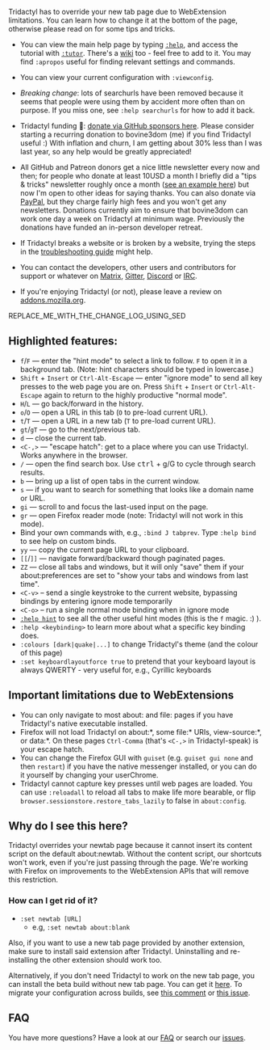 Tridactyl has to override your new tab page due to WebExtension limitations. You can learn how to change it at the bottom of the page, otherwise please read on for some tips and tricks.

-   You can view the main help page by typing [`:help`][help], and access the tutorial with [`:tutor`][tutor]. There's a [wiki](https://github.com/tridactyl/tridactyl/wiki) too - feel free to add to it. You may find `:apropos` useful for finding relevant settings and commands.

-   You can view your current configuration with `:viewconfig`.

-   _Breaking change_: lots of searchurls have been removed because it seems that people were using them by accident more often than on purpose. If you miss one, see `:help searchurls` for how to add it back.

-   Tridactyl funding 👀: [donate via GitHub sponsors here](https://github.com/users/bovine3dom/sponsorship). Please consider starting a recurring donation to bovine3dom (me) if you find Tridactyl useful :) With inflation and churn, I am getting about 30% less than I was last year, so any help would be greatly appreciated!

-   All GitHub and Patreon donors get a nice little newsletter every now and then; for people who donate at least 10USD a month I briefly did a "tips & tricks" newsletter roughly once a month ([see an example here](https://github.com/tridactyl/tridactyl/blob/master/doc/newsletters/tips-and-tricks/1-hint-css-selectors.md)) but now I'm open to other ideas for saying thanks. You can also donate via [PayPal](https://www.paypal.com/cgi-bin/webscr?cmd=_s-xclick&hosted_button_id=7JQHV4N2YZCTY), but they charge fairly high fees and you won't get any newsletters. Donations currently aim to ensure that bovine3dom can work one day a week on Tridactyl at minimum wage. Previously the donations have funded an in-person developer retreat.

*   If Tridactyl breaks a website or is broken by a website, trying the steps in the [troubleshooting guide](https://github.com/tridactyl/tridactyl/blob/master/doc/troubleshooting.md) might help.

*   You can contact the developers, other users and contributors for support or whatever on [Matrix][matrix-link], [Gitter][gitter-link], [Discord][discord-link] or [IRC][libera-link].

*   If you're enjoying Tridactyl (or not), please leave a review on [addons.mozilla.org][amo].

REPLACE_ME_WITH_THE_CHANGE_LOG_USING_SED

## Highlighted features:

-   `f`/`F` — enter the "hint mode" to select a link to follow. `F` to open it in a background tab. (Note: hint characters should be typed in lowercase.)
-   `Shift` + `Insert` or `Ctrl-Alt-Escape` — enter "ignore mode" to send all key presses to the web page you are on. Press `Shift` + `Insert` or `Ctrl-Alt-Escape` again to return to the highly productive "normal mode".
-   `H`/`L` — go back/forward in the history.
-   `o`/`O` — open a URL in this tab (`O` to pre-load current URL).
-   `t`/`T` — open a URL in a new tab (`T` to pre-load current URL).
-   `gt`/`gT` — go to the next/previous tab.
-   `d` — close the current tab.
-   `<C-,>` — "escape hatch": get to a place where you can use Tridactyl. Works anywhere in the browser.
-   `/` — open the find search box. Use <kbd>ctrl</kbd> + g/G to cycle through search results.
-   `b` — bring up a list of open tabs in the current window.
-   `s` — if you want to search for something that looks like a domain name or URL.
-   `gi` — scroll to and focus the last-used input on the page.
-   `gr` — open Firefox reader mode (note: Tridactyl will not work in this mode).
-   Bind your own commands with, e.g., `:bind J tabprev`. Type `:help bind` to see help on custom binds.
-   `yy` — copy the current page URL to your clipboard.
-   `[[`/`]]` — navigate forward/backward though paginated pages.
-   `ZZ` — close all tabs and windows, but it will only "save" them if your about:preferences are set to "show your tabs and windows from last time".
-   `<C-v>` – send a single keystroke to the current website, bypassing bindings by entering ignore mode temporarily
-   `<C-o>` – run a single normal mode binding when in ignore mode
-   [`:help hint`][help-hint] to see all the other useful hint modes (this is the `f` magic. :) ).
-   `:help <keybinding>` to learn more about what a specific key binding does.
-   `:colours [dark|quake|...]` to change Tridactyl's theme (and the colour of this page)
-   `:set keyboardlayoutforce true` to pretend that your keyboard layout is always QWERTY - very useful for, e.g., Cyrillic keyboards

## Important limitations due to WebExtensions

-   You can only navigate to most about: and file: pages if you have Tridactyl's native executable installed.
-   Firefox will not load Tridactyl on about:\*, some file:\* URIs, view-source:\*, or data:\*. On these pages `Ctrl-Comma` (that's `<C-,>` in Tridactyl-speak) is your escape hatch.
-   You can change the Firefox GUI with `guiset` (e.g. `guiset gui none` and then `restart`) if you have the native messenger installed, or you can do it yourself by changing your userChrome.
-   Tridactyl cannot capture key presses until web pages are loaded. You can use `:reloadall` to reload all tabs to make life more bearable, or flip `browser.sessionstore.restore_tabs_lazily` to false in `about:config`.

## Why do I see this here?

Tridactyl overrides your newtab page because it cannot insert its content script on the default about:newtab. Without the content script, our shortcuts won't work, even if you're just passing through the page. We're working with Firefox on improvements to the WebExtension APIs that will remove this restriction.

### How can I get rid of it?

-   `:set newtab [URL]`
    -   e.g, `:set newtab about:blank`

Also, if you want to use a new tab page provided by another extension, make sure to install said extension after Tridactyl. Uninstalling and re-installing the other extension should work too.

Alternatively, if you don't need Tridactyl to work on the new tab page, you can install the beta build without new tab page. You can get it [here][nonewtablink]. To migrate your configuration across builds, see [this comment][migratelink] or [this issue](https://github.com/tridactyl/tridactyl/issues/1353#issuecomment-463094704).

## FAQ

You have more questions? Have a look at our [FAQ][faq-link] or search our [issues][issues].

[issues]: https://github.com/tridactyl/tridactyl/issues
[faq-link]: https://github.com/tridactyl/tridactyl#frequently-asked-questions-faq
[help]: /static/docs/modules/_src_excmds_.html
[tutor]: /static/clippy/1-tutor.html
[help-hint]: /static/docs/modules/_src_excmds_.html#hint
[gitter-link]: https://gitter.im/tridactyl/Lobby
[discord-link]: https://discord.gg/DWbNGTAvmh
[libera-link]: ircs://irc.libera.chat:6697/tridactyl
[matrix-link]: https://matrix.to/#/#tridactyl:matrix.org
[amo]: https://addons.mozilla.org/en-US/firefox/addon/tridactyl-vim/reviews/
[nonewtablink]: https://tridactyl.cmcaine.co.uk/betas/nonewtab/tridactyl_no_new_tab_beta-latest.xpi
[migratelink]: https://github.com/tridactyl/tridactyl/issues/79#issuecomment-351132451
